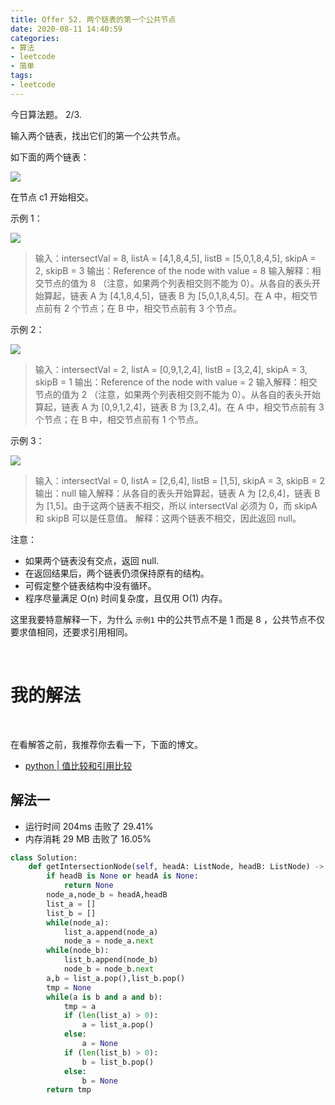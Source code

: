 ```yaml
---
title: Offer 52. 两个链表的第一个公共节点
date: 2020-08-11 14:40:59
categories:
- 算法
- leetcode
- 简单
tags:
- leetcode
---
```

今日算法题。 2/3.

<!-- more -->

输入两个链表，找出它们的第一个公共节点。

如下面的两个链表：

![](/images/leetcode/12_0.png)

在节点 c1 开始相交。
 

示例 1：

![](/images/leetcode/12_1.png)

>输入：intersectVal = 8, listA = [4,1,8,4,5], listB = [5,0,1,8,4,5], skipA = 2, skipB = 3
输出：Reference of the node with value = 8
输入解释：相交节点的值为 8 （注意，如果两个列表相交则不能为 0）。从各自的表头开始算起，链表 A 为 [4,1,8,4,5]，链表 B 为 [5,0,1,8,4,5]。在 A 中，相交节点前有 2 个节点；在 B 中，相交节点前有 3 个节点。
 

示例 2：

![](/images/leetcode/12_2.png)

>输入：intersectVal = 2, listA = [0,9,1,2,4], listB = [3,2,4], skipA = 3, skipB = 1
输出：Reference of the node with value = 2
输入解释：相交节点的值为 2 （注意，如果两个列表相交则不能为 0）。从各自的表头开始算起，链表 A 为 [0,9,1,2,4]，链表 B 为 [3,2,4]。在 A 中，相交节点前有 3 个节点；在 B 中，相交节点前有 1 个节点。
 

示例 3：

![](/images/leetcode/12_3.png)

>输入：intersectVal = 0, listA = [2,6,4], listB = [1,5], skipA = 3, skipB = 2
输出：null
输入解释：从各自的表头开始算起，链表 A 为 [2,6,4]，链表 B 为 [1,5]。由于这两个链表不相交，所以 intersectVal 必须为 0，而 skipA 和 skipB 可以是任意值。
解释：这两个链表不相交，因此返回 null。
 

注意：

- 如果两个链表没有交点，返回 null.
- 在返回结果后，两个链表仍须保持原有的结构。
- 可假定整个链表结构中没有循环。
- 程序尽量满足 O(n) 时间复杂度，且仅用 O(1) 内存。

这里我要特意解释一下，为什么 `示例1` 中的公共节点不是 1 而是 8 ，公共节点不仅要求值相同，还要求引用相同。

<br/>

# 我的解法

<br/>

在看解答之前，我推荐你去看一下，下面的博文。

- [python | 值比较和引用比较](https://benpaodewoniu.github.io/2020/08/11/python125/)

## 解法一

- 运行时间 204ms 击败了 29.41%
- 内存消耗 29 MB 击败了 16.05%

```python
class Solution:
    def getIntersectionNode(self, headA: ListNode, headB: ListNode) -> ListNode:
        if headB is None or headA is None:
            return None
        node_a,node_b = headA,headB
        list_a = []
        list_b = []
        while(node_a):
            list_a.append(node_a)
            node_a = node_a.next
        while(node_b):
            list_b.append(node_b)
            node_b = node_b.next
        a,b = list_a.pop(),list_b.pop()
        tmp = None
        while(a is b and a and b):
            tmp = a
            if (len(list_a) > 0):
                a = list_a.pop()
            else:
                a = None
            if (len(list_b) > 0):
                b = list_b.pop()
            else:
                b = None
        return tmp
```